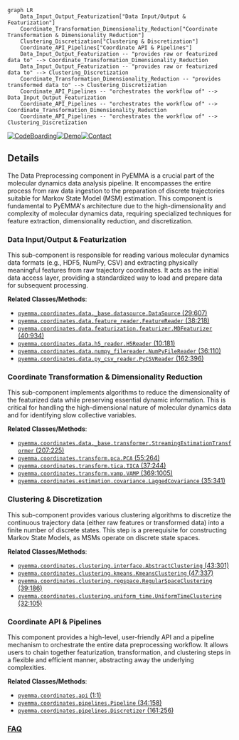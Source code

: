 ```mermaid
graph LR
    Data_Input_Output_Featurization["Data Input/Output & Featurization"]
    Coordinate_Transformation_Dimensionality_Reduction["Coordinate Transformation & Dimensionality Reduction"]
    Clustering_Discretization["Clustering & Discretization"]
    Coordinate_API_Pipelines["Coordinate API & Pipelines"]
    Data_Input_Output_Featurization -- "provides raw or featurized data to" --> Coordinate_Transformation_Dimensionality_Reduction
    Data_Input_Output_Featurization -- "provides raw or featurized data to" --> Clustering_Discretization
    Coordinate_Transformation_Dimensionality_Reduction -- "provides transformed data to" --> Clustering_Discretization
    Coordinate_API_Pipelines -- "orchestrates the workflow of" --> Data_Input_Output_Featurization
    Coordinate_API_Pipelines -- "orchestrates the workflow of" --> Coordinate_Transformation_Dimensionality_Reduction
    Coordinate_API_Pipelines -- "orchestrates the workflow of" --> Clustering_Discretization
```

[![CodeBoarding](https://img.shields.io/badge/Generated%20by-CodeBoarding-9cf?style=flat-square)](https://github.com/CodeBoarding/GeneratedOnBoardings)[![Demo](https://img.shields.io/badge/Try%20our-Demo-blue?style=flat-square)](https://www.codeboarding.org/demo)[![Contact](https://img.shields.io/badge/Contact%20us%20-%20contact@codeboarding.org-lightgrey?style=flat-square)](mailto:contact@codeboarding.org)

## Details

The Data Preprocessing component in PyEMMA is a crucial part of the molecular dynamics data analysis pipeline. It encompasses the entire process from raw data ingestion to the preparation of discrete trajectories suitable for Markov State Model (MSM) estimation. This component is fundamental to PyEMMA's architecture due to the high-dimensionality and complexity of molecular dynamics data, requiring specialized techniques for feature extraction, dimensionality reduction, and discretization.

### Data Input/Output & Featurization
This sub-component is responsible for reading various molecular dynamics data formats (e.g., HDF5, NumPy, CSV) and extracting physically meaningful features from raw trajectory coordinates. It acts as the initial data access layer, providing a standardized way to load and prepare data for subsequent processing.


**Related Classes/Methods**:

- <a href="https://github.com/markovmodel/pyemma/blob/devel/pyemma/coordinates/data/_base/datasource.py#L29-L607" target="_blank" rel="noopener noreferrer">`pyemma.coordinates.data._base.datasource.DataSource` (29:607)</a>
- <a href="https://github.com/markovmodel/pyemma/blob/devel/pyemma/coordinates/data/feature_reader.py#L38-L218" target="_blank" rel="noopener noreferrer">`pyemma.coordinates.data.feature_reader.FeatureReader` (38:218)</a>
- <a href="https://github.com/markovmodel/pyemma/blob/devel/pyemma/coordinates/data/featurization/featurizer.py#L40-L934" target="_blank" rel="noopener noreferrer">`pyemma.coordinates.data.featurization.featurizer.MDFeaturizer` (40:934)</a>
- <a href="https://github.com/markovmodel/pyemma/blob/devel/pyemma/coordinates/data/h5_reader.py#L10-L181" target="_blank" rel="noopener noreferrer">`pyemma.coordinates.data.h5_reader.H5Reader` (10:181)</a>
- <a href="https://github.com/markovmodel/pyemma/blob/devel/pyemma/coordinates/data/numpy_filereader.py#L36-L110" target="_blank" rel="noopener noreferrer">`pyemma.coordinates.data.numpy_filereader.NumPyFileReader` (36:110)</a>
- <a href="https://github.com/markovmodel/pyemma/blob/devel/pyemma/coordinates/data/py_csv_reader.py#L162-L396" target="_blank" rel="noopener noreferrer">`pyemma.coordinates.data.py_csv_reader.PyCSVReader` (162:396)</a>


### Coordinate Transformation & Dimensionality Reduction
This sub-component implements algorithms to reduce the dimensionality of the featurized data while preserving essential dynamic information. This is critical for handling the high-dimensional nature of molecular dynamics data and for identifying slow collective variables.


**Related Classes/Methods**:

- <a href="https://github.com/markovmodel/pyemma/blob/devel/pyemma/coordinates/data/_base/transformer.py#L207-L225" target="_blank" rel="noopener noreferrer">`pyemma.coordinates.data._base.transformer.StreamingEstimationTransformer` (207:225)</a>
- <a href="https://github.com/markovmodel/pyemma/blob/devel/pyemma/coordinates/transform/pca.py#L55-L264" target="_blank" rel="noopener noreferrer">`pyemma.coordinates.transform.pca.PCA` (55:264)</a>
- <a href="https://github.com/markovmodel/pyemma/blob/devel/pyemma/coordinates/transform/tica.py#L37-L244" target="_blank" rel="noopener noreferrer">`pyemma.coordinates.transform.tica.TICA` (37:244)</a>
- <a href="https://github.com/markovmodel/pyemma/blob/devel/pyemma/coordinates/transform/vamp.py#L369-L1005" target="_blank" rel="noopener noreferrer">`pyemma.coordinates.transform.vamp.VAMP` (369:1005)</a>
- <a href="https://github.com/markovmodel/pyemma/blob/devel/pyemma/coordinates/estimation/covariance.py#L35-L341" target="_blank" rel="noopener noreferrer">`pyemma.coordinates.estimation.covariance.LaggedCovariance` (35:341)</a>


### Clustering & Discretization
This sub-component provides various clustering algorithms to discretize the continuous trajectory data (either raw features or transformed data) into a finite number of discrete states. This step is a prerequisite for constructing Markov State Models, as MSMs operate on discrete state spaces.


**Related Classes/Methods**:

- <a href="https://github.com/markovmodel/pyemma/blob/devel/pyemma/coordinates/clustering/interface.py#L43-L301" target="_blank" rel="noopener noreferrer">`pyemma.coordinates.clustering.interface.AbstractClustering` (43:301)</a>
- <a href="https://github.com/markovmodel/pyemma/blob/devel/pyemma/coordinates/clustering/kmeans.py#L47-L337" target="_blank" rel="noopener noreferrer">`pyemma.coordinates.clustering.kmeans.KmeansClustering` (47:337)</a>
- <a href="https://github.com/markovmodel/pyemma/blob/devel/pyemma/coordinates/clustering/regspace.py#L39-L186" target="_blank" rel="noopener noreferrer">`pyemma.coordinates.clustering.regspace.RegularSpaceClustering` (39:186)</a>
- <a href="https://github.com/markovmodel/pyemma/blob/devel/pyemma/coordinates/clustering/uniform_time.py#L32-L105" target="_blank" rel="noopener noreferrer">`pyemma.coordinates.clustering.uniform_time.UniformTimeClustering` (32:105)</a>


### Coordinate API & Pipelines
This component provides a high-level, user-friendly API and a pipeline mechanism to orchestrate the entire data preprocessing workflow. It allows users to chain together featurization, transformation, and clustering steps in a flexible and efficient manner, abstracting away the underlying complexities.


**Related Classes/Methods**:

- <a href="https://github.com/markovmodel/pyemma/blob/devel/pyemma/coordinates/api.py#L1-L1" target="_blank" rel="noopener noreferrer">`pyemma.coordinates.api` (1:1)</a>
- <a href="https://github.com/markovmodel/pyemma/blob/devel/pyemma/coordinates/pipelines.py#L34-L158" target="_blank" rel="noopener noreferrer">`pyemma.coordinates.pipelines.Pipeline` (34:158)</a>
- <a href="https://github.com/markovmodel/pyemma/blob/devel/pyemma/coordinates/pipelines.py#L161-L256" target="_blank" rel="noopener noreferrer">`pyemma.coordinates.pipelines.Discretizer` (161:256)</a>




### [FAQ](https://github.com/CodeBoarding/GeneratedOnBoardings/tree/main?tab=readme-ov-file#faq)